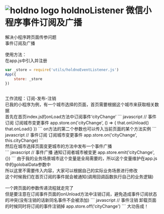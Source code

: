 ![holdno logo](https://img.holdno.com/apple-touch-icon-114x114-precomposed.png)
holdnoListener 微信小程序事件订阅及广播
===================
解决小程序跨页面传参问题</br>
事件订阅及广播</br>
</br>
使用方法：</br>
在app.js中引入并注册
``` javascript
var _store = require('utils/holdnoEventListener.js')
App({
    store: _store
})

```
</br>
工作流程：订阅-发布-注销</br>
已我的小程序为例，有一个城市选择的页面，首页需要根据这个城市来获取相关数据</br>
首先在首页index.js的onLoad方法中订阅事件‘cityChange’
``` javascript
// 事件订阅 订阅城市变更事件
app.store.on('cityChange', () => {
  	that.onUnload()
  	that.onLoad()
})
```
on方法的第二个参数也可以传入当前页面的某个方法实例
``` javascript
// 事件订阅 订阅城市变更事件
app.store.on('cityChange', this.cityChange)
```
</br>
然后在城市选择页面变更城市的方法中发布一个事件广播</br>
``` javascript
// 事件广播 通知订阅者城市被变更
app.store.emit('cityChange',{})
```
由于我的业务场景城市这个变量是全局需要的，所以这个变量维护在app.js中的golobalData参数中</br>
所以这里不需要传入内容，大家可以根据自己的实际业务场景进行修改</br>
这个时候我们在首页订阅的事件就会被通知(调用回调函数执行自己的业务逻辑)</br>
</br>
一个跨页面的参数传递流程就走完了</br>
但是要注意在订阅事件页面的onUnload方法中注销订阅，避免造成事件订阅状态的冲突(没有注销的话新同名事件不会被添加)
``` javascript
// 事件注销 卸载页面的时候同时将订阅的事件注销掉
app.store.off('cityChange')
```
大功告成！

